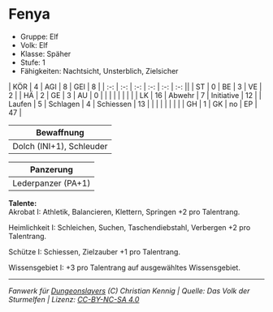 # Fenya  
- Gruppe: Elf  
- Volk: Elf  
- Klasse: Späher  
- Stufe: 1  
- Fähigkeiten: Nachtsicht, Unsterblich, Zielsicher  


| KÖR    | 4  | AGI      | 8  | GEI        | 8  |
| :-: | :-: | :-: | :-: | :-: | :-: ||
| ST     | 0  | BE       | 3  | VE         | 2  |
| HÄ     | 2  | GE       | 3  | AU         | 0  |
|        |    |          |    |            |    |
| LK     | 16 | Abwehr   | 7  | Initiative | 12 |
| Laufen | 5  | Schlagen | 4  | Schiessen  | 13 |
|        |    |          |    |            |    |
| GH     | 1  | GK       | no | EP         | 47 |


| Bewaffnung |
| --- |
| Dolch (INI+1), Schleuder |


| Panzerung |
| --- |
| Lederpanzer (PA+1) |


**Talente:**  
Akrobat I: Athletik, Balancieren, Klettern, Springen +2 pro Talentrang.

Heimlichkeit I: Schleichen, Suchen, Taschendiebstahl, Verbergen +2 pro Talentrang.

Schütze I: Schiessen, Zielzauber +1 pro Talentrang.

Wissensgebiet I: +3 pro Talentrang auf ausgewähltes Wissensgebiet.





___
*Fanwerk für [Dungeonslayers](https://www.dungeonslayers.net/) (C) Christian Kennig | Quelle: Das Volk der Sturmelfen | Lizenz: [CC-BY-NC-SA 4.0](https://creativecommons.org/licenses/by-nc-sa/4.0/deed.de)*
